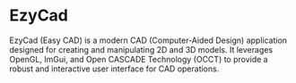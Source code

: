 # EzyCad
EzyCad (Easy CAD) is a modern CAD (Computer-Aided Design) application designed for creating and manipulating 2D and 3D models. It leverages OpenGL, ImGui, and Open CASCADE Technology (OCCT) to provide a robust and interactive user interface for CAD operations. 
